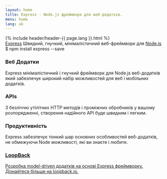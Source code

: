 ```yaml
---
layout: home
title: Express - Node.js фреймворк для веб-додатків.
menu: home
lang: uk
---
```


<section id="home-content">
    {% include header/header-{{ page.lang }}.html %}
    <div id="overlay"></div>
    <section id="description">
        <a href="/" class="express" title="Express">Express</a>
        <span class="description">
            Швидкий, гнучкий, мінімалістичний веб-фреймворк для <a href='https://nodejs.org/en/' title="Express веб-фреймворк для Node.js">Node.js</a>
        </span>
    </section>
    <div id="install-command">$ npm install express --save</div>
</section>

<section id="intro">
    <div id="boxes" class="clearfix">
        <div id="web-applications">
            <h3>Веб Додатки</h3> Express мінімалістичний і гнучкий фреймворк для Node.js веб-додатків який забезпечує широкий набір можливостей для веб і мобільних додатків.
        </div>
        <div id="apis">
            <h3>APIs</h3> З безліччю утілітних HTTP методів і проміжних обробників у вашому розпорядженні, створення надійного API буде швидким і легким.
        </div>
        <div id="performance">
            <h3>Продуктивність</h3> Express забезпечує тонкий шар основних особливостей веб-додатків, не обмежуючи Node можливості, які ви знаєте і любите.
        </div>
        <div id="sponsorship">
            <a href="http://loopback.io/" title="LoopBack"><h3>LoopBack</h3> Розробка model-driven додатків на основі Express фреймворку.<br/>Дізнайтеся більше на loopback.io.</a>
        </div>
    </div>
</section>

<!--
<section id="announcements">
  {% include announcement/announcement-{{ page.lang }}.md %}
</section>
-->
